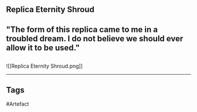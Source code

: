 ## Replica Eternity Shroud
"The form of this replica came to me in a troubled dream.
I do not believe we should ever allow it to be used."
-
## 
![[Replica Eternity Shroud.png]]

---
## Tags
#Artefact